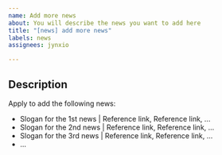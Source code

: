 ```yaml
---
name: Add more news
about: You will describe the news you want to add here
title: "[news] add more news"
labels: news
assignees: jynxio

---
```


## Description

Apply to add the following news:

- Slogan for the 1st news | Reference link, Reference link, ...
- Slogan for the 2nd news | Reference link, Reference link, ...
- Slogan for the 3rd news | Reference link, Reference link, ...
- ...
